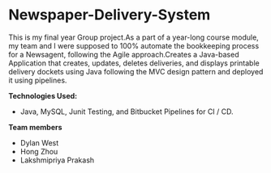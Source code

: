 # Newspaper-Delivery-System
This is my final year Group project.As a part of a year-long course module, my team and I were supposed to 100% automate the bookkeeping process for a Newsagent, following the Agile approach.Creates a Java-based Application that creates, updates, deletes deliveries, and displays printable delivery dockets using Java following the MVC design pattern and deployed it using pipelines.

**Technologies Used:** 

* Java, MySQL, Junit Testing, and Bitbucket Pipelines for CI / CD.

**Team members**

* Dylan West
* Hong Zhou
* Lakshmipriya Prakash
